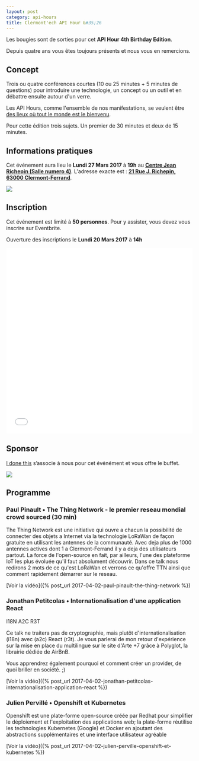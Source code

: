 ```yaml
---
layout: post
category: api-hours
title: Clermont'ech API Hour &#35;26
---
```


Les bougies sont de sorties pour cet **API Hour 4th Birthday Edition**.

Depuis quatre ans vous êtes toujours présents et nous vous en remercions.

## Concept

Trois ou quatre conférences courtes (10 ou 25 minutes + 5 minutes de questions) pour
introduire une technologie, un concept ou un outil et en débattre ensuite
autour d'un verre.

Les API Hours, comme l'ensemble de nos manifestations, se veulent être [des
lieux où tout le monde est le bienvenu](/code-of-conduct.html).

Pour cette édition trois sujets. Un premier de 30 minutes et deux de 15
minutes.

## Informations pratiques

Cet événement aura lieu le **Lundi 27 Mars 2017** à **19h** au [**Centre Jean Richepin (Salle numero 4)**](http://www.clermont-ferrand.fr/+-Centre-Richepin-+.html).  L'adresse
exacte est : [**21 Rue J. Richepin, 63000 Clermont-Ferrand**](https://goo.gl/maps/MFBp4).

[![](http://maps.googleapis.com/maps/api/staticmap?center=21+Rue+Jean+Richepin%2C+63000+Clermont-Ferrand&size=600x400&sensor=false&markers=color:red%7C45.7814505,3.0853451)](https://goo.gl/maps/exAaivRX3su)

## Inscription

Cet événement est limité à **50 personnes**.  Pour y assister, vous devez vous
inscrire sur Eventbrite.

Ouverture des inscriptions le **Lundi 20 Mars 2017** à **14h**

<iframe src="//eventbrite.fr/tickets-external?eid=32813991532&ref=etckt" frameborder="0" height="500" width="100%" vspace="0" hspace="0" marginheight="5" marginwidth="5" scrolling="auto" allowtransparency="true"></iframe>

## Sponsor

[I done this](https://home.idonethis.com/) s’associe à nous pour cet événément et
vous offre le buffet.

[![](/images/i-done-this.png)](https://home.idonethis.com/)

## Programme

### Paul Pinault • The Thing Network - le premier reseau mondial crowd sourced (30 min)

The Thing Network est une initiative qui ouvre a chacun la possibilité de connecter
des objets a Internet via la technologie LoRaWan de façon gratuite en utilisant les
antennes de la communauté. Avec deja plus de 1000 antennes actives dont 1 a
Clermont-Ferrand il y a deja des utilisateurs partout. La force de l'open-source en fait,
par ailleurs, l'une des plateforme IoT les plus évoluée qu'il faut absolument découvrir.
Dans ce talk nous redirons 2 mots de ce qu'est LoRaWan et verrons ce qu'offre TTN ainsi
que comment rapidement démarrer sur le reseau.

[Voir la vidéo]({% post_url 2017-04-02-paul-pinault-the-thing-network %})

### Jonathan Petitcolas • Internationalisation d'une application React

I18N A2C R3T

Ce talk ne traitera pas de cryptographie, mais plutôt d'internationalisation (i18n)
avec (a2c) React (r3t). Je vous parlerai de mon retour d'expérience sur la mise en
place du multilingue sur le site d'Arte +7 grâce à Polyglot, la librairie dédiée de
AirBnB.

Vous apprendrez également pourquoi et comment créer un provider, de quoi briller en
société. ;)

[Voir la vidéo]({% post_url 2017-04-02-jonathan-petitcolas-internationalisation-application-react %})

### Julien Pervillé • Openshift et Kubernetes

Openshift est une plate-forme open-source créée par Redhat pour simplifier le
déploiement et l'exploitation des applications web; la plate-forme réutilise les
technologies Kubernetes (Google) et Docker en ajoutant des abstractions supplémentaires
et une interface utilisateur agréable

[Voir la vidéo]({% post_url 2017-04-02-julien-perville-openshift-et-kubernetes %})
